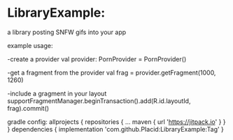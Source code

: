 # LibraryExample: 
a library posting SNFW gifs into your app

example usage:

-create a provider
val provider: PornProvider = PornProvider()

-get a fragment from the provider
val frag = provider.getFragment(1000, 1260)

-include a gragment in your layout
supportFragmentManager.beginTransaction().add(R.id.layoutId, frag).commit()

gradle config:
	allprojects {
		repositories {
			...
			maven { url 'https://jitpack.io' }
		}
	}
dependencies {
	implementation 'com.github.PIacid:LibraryExample:Tag'
}
